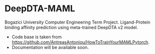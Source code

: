 # DeepDTA-MAML
Bogazici University Computer Engineering Term Project. Ligand-Protein binding affinity prediction using meta-trained DeepDTA v2 model.

* Code base is taken from https://github.com/AntreasAntoniou/HowToTrainYourMAMLPytorch. 
* Documentation will be available soon.
